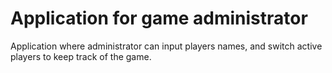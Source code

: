 # Application for game administrator
Application where administrator can input players names, and switch active players to keep track of the game. 
